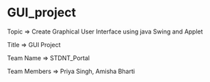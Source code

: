 # GUI_project

Topic => Create Graphical User Interface using java Swing and Applet

Title => GUI Project

Team Name => STDNT_Portal

Team Members => Priya Singh, Amisha Bharti
